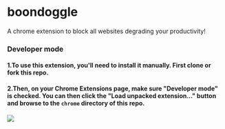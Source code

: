 # boondoggle
A chrome extension to block all websites degrading your productivity!

### Developer mode

#### 1.To use this extension, you'll need to install it manually. First clone or fork this repo. 
#### 2.Then, on your Chrome Extensions page, make sure "Developer mode" is checked. You can then click the "Load unpacked extension..." button and browse to the `chrome` directory of this repo.

![](http://cl.ly/image/0J0p1H2u0F0E/content)
